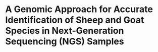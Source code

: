 # A Genomic Approach for Accurate Identification of Sheep and Goat Species in Next-Generation Sequencing (NGS) Samples
